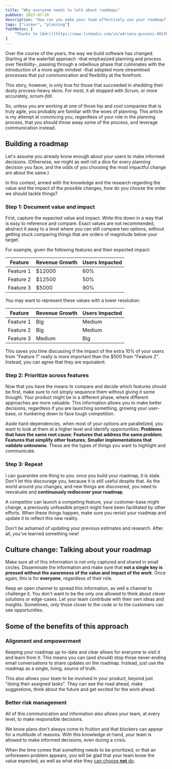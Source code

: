 ```yaml
---
title: "Why everyone needs to talk about roadmaps"
pubDate: 2023-07-10
description: "How can you make your team effectively use your roadmap?"
tags: ["career", "planning"]
footNotes: [
    "Thanks to [Adri](https://www.linkedin.com/in/adriana-gussoni-4013b95b/) for her expert feedback and guidance. This article wouldn't be this clear without her support.",
]
---
```

Over the course of the years, the way we build software has changed.
Starting at the waterfall approach -that emphasized planning and process over flexibility-, passing through a rebellious phase that culminates with the introduction of a more agile mindset -that adopted more streamlined processes that put communication and flexibility at the forefront.

This story, however, is only true for those that succeeded in shedding their dusty process-heavy skins. For most, it all stopped with *Scrum*, or more accurately, *scrum-fall*.

So, unless you are working at one of those hip and cool companies that is truly agile, you probably are familiar with the woes of planning. This article is my attempt at convincing you, regardless of your role in the planning process, that you should throw away some of the process, and leverage communication instead.

## Building a roadmap

Let's assume you already know enough about your users to make informed decisions. (Otherwise, we might as well roll a dice for every planning decision you face, and the odds of you choosing the most impactful change are about the same.)

In this context, armed with the knowledge and the research regarding the value and the impact of the possible changes, how do you choose the order we should tackle things?


### Step 1: Document value and impact

First, capture the expected value and impact. Write this down in a way that is easy to reference and compare. Exact values are not recommended, abstract it away to a level where you can still compare two options, without getting stuck comparing things that are orders of magnitude below your target.

For example, given the following features and their expected impact:

| Feature   | Revenue Growth | Users Impacted |
| --------- | -------------- | -------------- |
| Feature 1 | $12000         | 60%            |
| Feature 2 | $12500         | 50%            |
| Feature 3 | $5000          | 90%            |

You may want to represent these values with a lower resolution:

| Feature   | Revenue Growth | Users Impacted |
| --------- | -------------- | -------------- |
| Feature 1 | Big            | Medium         |
| Feature 2 | Big            | Medium         |
| Feature 3 | Medium         | Big            |

This saves you time discussing if the impact of the extra 10% of your users from "Feature 1" really is more important than the $500 from "Feature 2". Instead, you can agree that they are equivalent.

### Step 2: Prioritize across features

Now that you have the means to compare and decide which features should be first, make sure to not simply sequence them without giving it some thought. Your product might be in a different phase, where different approaches are more valuable. This information allows you to make better decisions, regardless if you are launching something, growing your user-base, or hunkering down to face tough competition.

Aside hard-dependencies, when most of your options are parallelized, you want to look at them at a higher level and identify opportunities: **Problems that have the same root cause**; **Features that address the same problem**; **Features that simplify other features**; **Smaller implementations that validate unknowns**. These are the types of things you want to highlight and communicate.

### Step 3: Repeat

I can guarantee one thing to you: once you build your roadmap, it is stale. Don't let this discourage you, because it is still useful despite that. As the world around you changes, and new things are discovered, you need to reevaluate and **continuously rediscover your roadmap**.

A competitor can launch a competing feature, your customer-base might change, a previously unfeasible project might have been facilitated by other efforts. When these things happen, make sure you revisit your roadmap and update it to reflect this new reality.

Don't be ashamed of updating your previous estimates and research. After all, you've learned something new!

## Culture change: Talking about your roadmap

Make sure all of this information is not only captured and shared in small circles. Disseminate the information and make sure that **not a single key is pressed without the awareness of the value and impact of the work**. Once again, this is for **everyone**, regardless of their role.

Keep an open channel to spread this information, as well a channel to challenge it. You don't want to be the only one allowed to think about clever solutions or edge-cases. Let your team contribute with their own ideas and insights. Sometimes, only those closer to the code or to the customers can see opportunities.

## Some of the benefits of this approach

### Alignment and empowerment

Keeping your roadmap up-to-date and clear allows for everyone to visit it and learn from it. This means you can (and should) stop those never-ending email conversations to share updates on the roadmap. Instead, just use the roadmap as a single, living, source of truth.

This also allows your team to be involved in your product, beyond just "doing their assigned tasks". They can see the road ahead, make suggestions, think about the future and get excited for the work ahead.

### Better risk management

All of this communication and information also allows your team, at every level, to make responsible decisions.

We know plans don't always come to fruition and that blockers can appear for a multitude of reasons. With this knowledge at-hand, your team is allowed to make informed decisions, even during a crisis.

When the time comes that something needs to be prioritized, or that an unforeseen problem appears, you will be glad that your team know the value expected, as well as what else they [can choose **not** do](https://taylor.town/shave-a-yak).